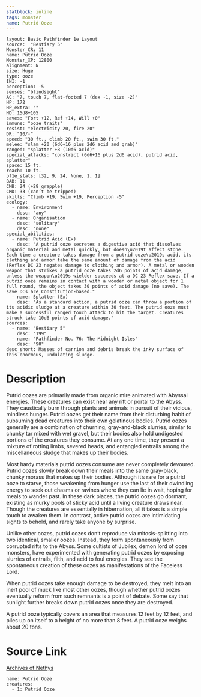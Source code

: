 ```yaml
---
statblock: inline
tags: monster
name: Putrid Ooze
---
```

```statblock
layout: Basic Pathfinder 1e Layout
source:  "Bestiary 5"
Monster_CR: 11
name: Putrid Ooze
Monster_XP: 12800
alignment: N
size: Huge
type: ooze
INI: -1
perception: -5
senses: "blindsight"
AC: "7, touch 7, flat-footed 7 (dex -1, size -2)"
HP: 172
HP_extra: ""
HD: 15d8+105
saves: "Fort +12, Ref +14, Will +0"
immune: "ooze traits"
resist: "electricity 20, fire 20"
DR: "10/-"
speed: "30 ft., climb 20 ft., swim 30 ft."
melee: "slam +20 (6d6+16 plus 2d6 acid and grab)"
ranged: "splatter +8 (10d6 acid)"
special_attacks: "constrict (6d6+16 plus 2d6 acid), putrid acid, splatter"
space: 15 ft.
reach: 10 ft.
pf1e_stats: [32, 9, 24, None, 1, 1]
BAB: 11
CMB: 24 (+28 grapple)
CMD: 33 (can’t be tripped)
skills: "Climb +19, Swim +19, Perception -5"
ecology:
  - name: Environment
    desc: "any"
  - name: Organisation
    desc: "solitary"
    desc: "none"
special_abilities:
  - name: Putrid Acid (Ex)
    desc: "A putrid ooze secretes a digestive acid that dissolves organic material and metal quickly, but doesn\u2019t affect stone. Each time a creature takes damage from a putrid ooze\u2019s acid, its clothing and armor take the same amount of damage from the acid (Reflex DC 23 negates damage to clothing and armor). A metal or wooden weapon that strikes a putrid ooze takes 2d6 points of acid damage, unless the weapon\u2019s wielder succeeds at a DC 23 Reflex save. If a putrid ooze remains in contact with a wooden or metal object for 1 full round, the object takes 30 points of acid damage (no save). The save DCs are Constitution-based."
  - name: Splatter (Ex)
    desc: "As a standard action, a putrid ooze can throw a portion of its acidic sludge at a creature within 30 feet. The putrid ooze must make a successful ranged touch attack to hit the target. Creatures struck take 10d6 points of acid damage."
sources:
  - name: "Bestiary 5"
    desc: "199"
  - name: "Pathfinder No. 76: The Midnight Isles"
    desc: "90"
desc_short: Masses of carrion and debris break the inky surface of this enormous, undulating sludge.
```
# Description
Putrid oozes are primarily made from organic mire animated with Abyssal energies. These creatures can exist near any rift or portal to the Abyss. They caustically burn through plants and animals in pursuit of their vicious, mindless hunger. Putrid oozes get their name from their disturbing habit of subsuming dead creatures into their own gelatinous bodies. Putrid oozes generally are a combination of churning, gray-and-black slurries, similar to chunky tar mixed with wet gravel, but their bodies also hold undigested portions of the creatures they consume. At any one time, they present a mixture of rotting limbs, severed heads, and entangled entrails among the miscellaneous sludge that makes up their bodies.

 Most hardy materials putrid oozes consume are never completely devoured. Putrid oozes slowly break down their meals into the same gray-black, chunky morass that makes up their bodies. Although it’s rare for a putrid ooze to starve, those weakening from hunger use the last of their dwindling energy to seek out chasms or ravines where they can lie in wait, hoping for meals to wander past. In these dark places, the putrid oozes go dormant, existing as murky pools of sticky acid until a living creature draws near. Though the creatures are essentially in hibernation, all it takes is a simple touch to awaken them. In contrast, active putrid oozes are intimidating sights to behold, and rarely take anyone by surprise.

 Unlike other oozes, putrid oozes don’t reproduce via mitosis-splitting into two identical, smaller oozes. Instead, they form spontaneously from corrupted rifts to the Abyss. Some cultists of Jubilex, demon lord of ooze monsters, have experimented with generating putrid oozes by exposing slurries of entrails, filth, and acid to foul energies. They see the spontaneous creation of these oozes as manifestations of the Faceless Lord.

 When putrid oozes take enough damage to be destroyed, they melt into an inert pool of muck like most other oozes, though whether putrid oozes eventually reform from such remnants is a point of debate. Some say that sunlight further breaks down putrid oozes once they are destroyed.

 A putrid ooze typically covers an area that measures 12 feet by 12 feet, and piles up on itself to a height of no more than 8 feet. A putrid ooze weighs about 20 tons.
# Source Link
[Archives of Nethys](https://aonprd.com/MonsterDisplay.aspx?ItemName=Putrid%20Ooze)
```encounter-table
name: Putrid Ooze
creatures:
  - 1: Putrid Ooze
```
